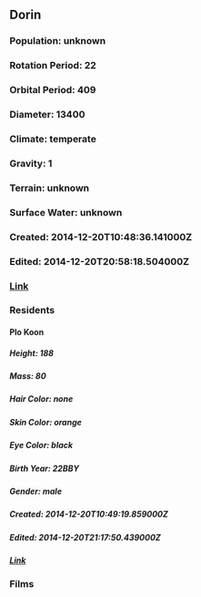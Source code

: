 ## Dorin
### Population: unknown
### Rotation Period: 22
### Orbital Period: 409
### Diameter: 13400
### Climate: temperate
### Gravity: 1
### Terrain: unknown
### Surface Water: unknown
### Created: 2014-12-20T10:48:36.141000Z
### Edited: 2014-12-20T20:58:18.504000Z
### [Link](https://swapi.dev/api/planets/49/)
### Residents
#### Plo Koon
##### Height: 188
##### Mass: 80
##### Hair Color: none
##### Skin Color: orange
##### Eye Color: black
##### Birth Year: 22BBY
##### Gender: male
##### Created: 2014-12-20T10:49:19.859000Z
##### Edited: 2014-12-20T21:17:50.439000Z
##### [Link](https://swapi.dev/api/people/58/)
### Films